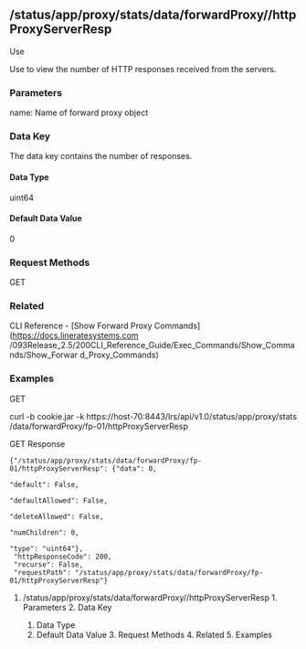 ## /status/app/proxy/stats/data/forwardProxy/<name>/httpProxyServerResp

Use

Use to view the number of HTTP responses received from the servers.

### Parameters

name: Name of forward proxy object

### Data Key

The data key contains the number of responses.

#### Data Type

uint64

#### Default Data Value

0

### Request Methods

GET

### Related

CLI Reference - [Show Forward Proxy Commands](https://docs.lineratesystems.com
/093Release_2.5/200CLI_Reference_Guide/Exec_Commands/Show_Commands/Show_Forwar
d_Proxy_Commands)

### Examples

GET

curl -b cookie.jar -k https://host-70:8443/lrs/api/v1.0/status/app/proxy/stats
/data/forwardProxy/fp-01/httpProxyServerResp

GET Response

    
    {"/status/app/proxy/stats/data/forwardProxy/fp-01/httpProxyServerResp": {"data": 0,
                                                                              "default": False,
                                                                              "defaultAllowed": False,
                                                                              "deleteAllowed": False,
                                                                              "numChildren": 0,
                                                                              "type": "uint64"},
     "httpResponseCode": 200,
     "recurse": False,
     "requestPath": "/status/app/proxy/stats/data/forwardProxy/fp-01/httpProxyServerResp"}
    

  1. /status/app/proxy/stats/data/forwardProxy/<name>/httpProxyServerResp
    1. Parameters
    2. Data Key
      1. Data Type
      2. Default Data Value
    3. Request Methods
    4. Related
    5. Examples

